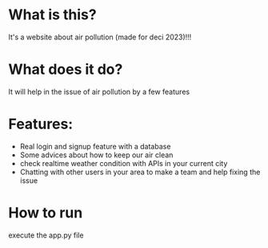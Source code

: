 # What is this?
It's a website about air pollution (made for deci 2023)!!!
# What does it do?
It will help in the issue of air pollution by a few features
# Features:
* Real login and signup feature with a database
* Some advices about how to keep our air clean
* check realtime weather condition with APIs in your current city
* Chatting with other users in your area to make a team and help fixing the issue
# How to run
execute the app.py file
